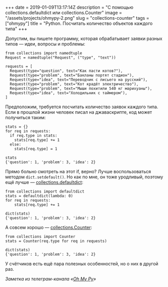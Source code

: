 +++
date = 2019-01-09T13:17:14Z
description = "С помощью collections.defaultdict или  collections.Counter"
image = "/assets/projects/ohmypy-2.png"
slug = "collections-counter"
tags = ["ohmypy"]
title = "Python. Посчитать количество объектов каждого типа"
+++

Допустим, вы пишете программу, которая обрабатывает заявки разных типов — идеи, вопросы и проблемы:

```
from collections import namedtuple
Request = namedtuple("Request", ("type", "text"))

requests = [
  Request(type="question", text="Как пасти котов?"),
  Request(type="problem", text="Бакланы портят стадион"),
  Request(type="idea", text="Переводчик с лисьего на русский"),
  Request(type="problem", text="Кот крадёт электричество"),
  Request(type="problem", text="Мыши похитили 540 кг марихуаны"),
  Request(type="idea", text="Холодильник с таймером"),
]
```

Предположим, требуется посчитать количество заявок каждого типа. Если в прошлой жизни человек писал на джаваскрипте, код может получиться таким:

```
stats = {}
for req in requests:
  if req.type in stats:
    stats[req.type] += 1
  else:
    stats[req.type] = 1

stats
{'question': 1, 'problem': 3, 'idea': 2}
```

Прямо больно смотреть на этот if, верно? Лучше воспользоваться методом `dict.setdefault()`. Но как по мне, он тоже уродливый, поэтому ещё лучше — [collections.defaultdict](https://devdocs.io/python/library/collections#collections.defaultdict):

```
from collections import defaultdict
stats = defaultdict(lambda: 0)
for req in requests:
    stats[req.type] += 1

dict(stats)
{'question': 1, 'problem': 3, 'idea': 2}
```

А совсем хорошо — [collections.Counter](https://devdocs.io/python/library/collections#collections.Counter):

```
from collections import Counter
stats = Counter(req.type for req in requests)

dict(stats)
{'question': 1, 'problem': 3, 'idea': 2}
```

У счётчиков есть ещё пара полезных особенностей, но о них в другой раз.

<div class="row">
<div class="col-xs-12 col-sm-10 col-md-8"><p><em>Заметка из телеграм-канала <span class="nowrap"><i class="fas fa-kiwi-bird"></i> «<a href="https://t.me/ohmypy">Oh My Py</a>»</span></em></p></div>
</div>
